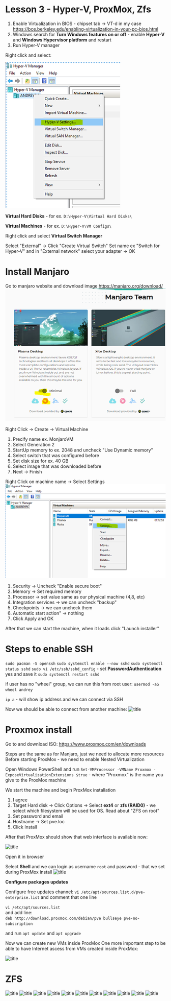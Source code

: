 # Lesson 3 - Hyper-V, ProxMox, Zfs

1. Enable Virtualization in BIOS - chipset tab ->  VT-d in my case https://bce.berkeley.edu/enabling-virtualization-in-your-pc-bios.html
2. Windows search for **Turn Windows features on or off** - enable **Hyper-V** and **Windows Hypervisor platform** and restart
3. Run Hyper-V manager


Right click and select:

![title](images/Capture1.PNG)

**Virtual Hard Disks** - for ex. ```D:\Hyper-V\Virtual Hard Disks\```

**Virtual Machines** - for ex. ```D:\Hyper-V\VM Configs\```



Right click and select **Virtual Switch Manager**

Select "External" -> Click "Create Virtual Switch"
Set name ex "Switch for Hyper-V" and in "External network" select your adapter -> OK




# Install Manjaro
Go to manjaro website and download image https://manjaro.org/download/
![title](images/Capture2.PNG)


Right Click -> Create -> Virtual Machine
1. Precify name ex. MonjaroVM
2. Select Generation 2
3. StartUp memory to ex. 2048 and uncheck "Use Dynamic memory"
4. Select switch that was configured before
5. Set disk size for ex. 40 GB
6. Select image that was downloaded before
7. Next -> Finish

Right Click on machine name -> Select Settings
![title](images/Capture3.PNG)

1. Security -> Uncheck "Enable secure boot"
2. Memory -> Set required memory
3. Processor -> set value same as our physical machine (4,8, etc)
4. Integration services -> we can uncheck "backup"
5. Checkpoints -> we can uncheck them
6. Automatic start action" -> nothing
7. Click Apply and OK

After that we can start the machine, when it loads click "Launch installer"




# Steps to enable SSH
```sudo pacman -S openssh```
```sudo systemctl enable --now sshd```
```sudo systemctl status sshd```
```sudo vi /etc/ssh/sshd_config``` -   set **PasswordAuthentication** yes  and save it
```sudo systemctl restart sshd```

if user has no "wheel" group, we can run this from root user: ```usermod -aG wheel andrey```


```ip a``` - will show ip address and we can connect via SSH


Now we should be able to connect from another machine:
![title](images/Capture4.PNG)




# Proxmox install
Go to and download ISO: https://www.proxmox.com/en/downloads
 
Steps are the same as for Manjaro, just we need to allocate more resources
Before starting ProxMox - we need to enable Nested Virtualization

Open Windows PowerShell and run
```Set-VMProcessor -VMName Proxmox -ExposeVirtualizationExtensions $true``` - where "Proxmox" is the name you give to the ProxMox machine


We start the machine and begin ProxMox installation
1. I agree
2. Target Hard disk -> Click Options -> Select **ext4** or **zfs (RAID0)** -  we select which filesystem will be used for OS. Read about "ZFS on root" 
3. Set password and email
4. Hostname -> Set pve.loc
5. Click Install


After that ProxMox should show that web interface is available now:

![title](images/Capture5.PNG)

Open it in browser

Select **Shell** and we can login as username ```root``` and password - that we set during ProxMox install
![title](images/Capture6.PNG)


**Configure packages updates**

Configure free updates channel:
```vi /etc/apt/sources.list.d/pve-enterprise.list```
and comment that one line

```vi /etc/apt/sources.list```   
and add line:     
```deb http://download.proxmox.com/debian/pve bullseye pve-no-subscription```

and run ```apt update``` and ```apt upgrade```


Now we can create new VMs inside ProxMox
One more important step to be able to have Internet ascess from VMs created inside ProxMox:

![title](images/Capture7.PNG)




# ZFS
![title](images/Capture8.PNG)
![title](images/Capture9.PNG)
![title](images/Capture10.PNG)
![title](images/Capture11.PNG)
![title](images/Capture12.PNG)
![title](images/Capture13.PNG)
![title](images/Capture14.PNG)
![title](images/Capture15.PNG)
![title](images/Capture16.PNG)
![title](images/Capture17.PNG)
![title](images/Capture18.PNG)





















